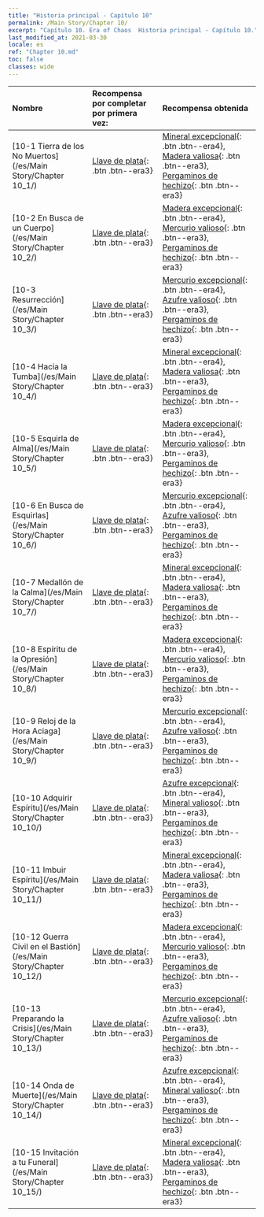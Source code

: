 ```yaml
---
title: "Historia principal - Capítulo 10"
permalink: /Main Story/Chapter 10/
excerpt: "Capítulo 10. Era of Chaos  Historia principal - Capítulo 10."
last_modified_at: 2021-03-30
locale: es
ref: "Chapter 10.md"
toc: false
classes: wide
---
```


  | Nombre |  Recompensa por completar por primera vez: | Recompensa obtenida |
  |:------------|:------------|:------------| 
  | [10-1 Tierra de los No Muertos](/es/Main Story/Chapter 10_1/) | [Llave de plata](/es/Items/con_693/){: .btn .btn--era3} | [Mineral excepcional](/es/Items/mat_33/){: .btn .btn--era4}, [Madera valiosa](/es/Items/mat_27/){: .btn .btn--era3}, [Pergaminos de hechizo](/es/Items/con_694/){: .btn .btn--era3} |
  | [10-2 En Busca de un Cuerpo](/es/Main Story/Chapter 10_2/) | [Llave de plata](/es/Items/con_693/){: .btn .btn--era3} | [Madera excepcional](/es/Items/mat_34/){: .btn .btn--era4}, [Mercurio valioso](/es/Items/mat_28/){: .btn .btn--era3}, [Pergaminos de hechizo](/es/Items/con_694/){: .btn .btn--era3} |
  | [10-3 Resurrección](/es/Main Story/Chapter 10_3/) | [Llave de plata](/es/Items/con_693/){: .btn .btn--era3} | [Mercurio excepcional](/es/Items/mat_35/){: .btn .btn--era4}, [Azufre valioso](/es/Items/mat_29/){: .btn .btn--era3}, [Pergaminos de hechizo](/es/Items/con_694/){: .btn .btn--era3} |
  | [10-4 Hacia la Tumba](/es/Main Story/Chapter 10_4/) | [Llave de plata](/es/Items/con_693/){: .btn .btn--era3} | [Mineral excepcional](/es/Items/mat_33/){: .btn .btn--era4}, [Madera valiosa](/es/Items/mat_27/){: .btn .btn--era3}, [Pergaminos de hechizo](/es/Items/con_694/){: .btn .btn--era3} |
  | [10-5 Esquirla de Alma](/es/Main Story/Chapter 10_5/) | [Llave de plata](/es/Items/con_693/){: .btn .btn--era3} | [Madera excepcional](/es/Items/mat_34/){: .btn .btn--era4}, [Mercurio valioso](/es/Items/mat_28/){: .btn .btn--era3}, [Pergaminos de hechizo](/es/Items/con_694/){: .btn .btn--era3} |
  | [10-6 En Busca de Esquirlas](/es/Main Story/Chapter 10_6/) | [Llave de plata](/es/Items/con_693/){: .btn .btn--era3} | [Mercurio excepcional](/es/Items/mat_35/){: .btn .btn--era4}, [Azufre valioso](/es/Items/mat_29/){: .btn .btn--era3}, [Pergaminos de hechizo](/es/Items/con_694/){: .btn .btn--era3} |
  | [10-7 Medallón de la Calma](/es/Main Story/Chapter 10_7/) | [Llave de plata](/es/Items/con_693/){: .btn .btn--era3} | [Mineral excepcional](/es/Items/mat_33/){: .btn .btn--era4}, [Madera valiosa](/es/Items/mat_27/){: .btn .btn--era3}, [Pergaminos de hechizo](/es/Items/con_694/){: .btn .btn--era3} |
  | [10-8 Espíritu de la Opresión](/es/Main Story/Chapter 10_8/) | [Llave de plata](/es/Items/con_693/){: .btn .btn--era3} | [Madera excepcional](/es/Items/mat_34/){: .btn .btn--era4}, [Mercurio valioso](/es/Items/mat_28/){: .btn .btn--era3}, [Pergaminos de hechizo](/es/Items/con_694/){: .btn .btn--era3} |
  | [10-9 Reloj de la Hora Aciaga](/es/Main Story/Chapter 10_9/) | [Llave de plata](/es/Items/con_693/){: .btn .btn--era3} | [Mercurio excepcional](/es/Items/mat_35/){: .btn .btn--era4}, [Azufre valioso](/es/Items/mat_29/){: .btn .btn--era3}, [Pergaminos de hechizo](/es/Items/con_694/){: .btn .btn--era3} |
  | [10-10 Adquirir Espíritu](/es/Main Story/Chapter 10_10/) | [Llave de plata](/es/Items/con_693/){: .btn .btn--era3} | [Azufre excepcional](/es/Items/mat_36/){: .btn .btn--era4}, [Mineral valioso](/es/Items/mat_26/){: .btn .btn--era3}, [Pergaminos de hechizo](/es/Items/con_694/){: .btn .btn--era3} |
  | [10-11 Imbuir Espíritu](/es/Main Story/Chapter 10_11/) | [Llave de plata](/es/Items/con_693/){: .btn .btn--era3} | [Mineral excepcional](/es/Items/mat_33/){: .btn .btn--era4}, [Madera valiosa](/es/Items/mat_27/){: .btn .btn--era3}, [Pergaminos de hechizo](/es/Items/con_694/){: .btn .btn--era3} |
  | [10-12 Guerra Civil en el Bastión](/es/Main Story/Chapter 10_12/) | [Llave de plata](/es/Items/con_693/){: .btn .btn--era3} | [Madera excepcional](/es/Items/mat_34/){: .btn .btn--era4}, [Mercurio valioso](/es/Items/mat_28/){: .btn .btn--era3}, [Pergaminos de hechizo](/es/Items/con_694/){: .btn .btn--era3} |
  | [10-13 Preparando la Crisis](/es/Main Story/Chapter 10_13/) | [Llave de plata](/es/Items/con_693/){: .btn .btn--era3} | [Mercurio excepcional](/es/Items/mat_35/){: .btn .btn--era4}, [Azufre valioso](/es/Items/mat_29/){: .btn .btn--era3}, [Pergaminos de hechizo](/es/Items/con_694/){: .btn .btn--era3} |
  | [10-14 Onda de Muerte](/es/Main Story/Chapter 10_14/) | [Llave de plata](/es/Items/con_693/){: .btn .btn--era3} | [Azufre excepcional](/es/Items/mat_36/){: .btn .btn--era4}, [Mineral valioso](/es/Items/mat_26/){: .btn .btn--era3}, [Pergaminos de hechizo](/es/Items/con_694/){: .btn .btn--era3} |
  | [10-15 Invitación a tu Funeral](/es/Main Story/Chapter 10_15/) | [Llave de plata](/es/Items/con_693/){: .btn .btn--era3} | [Mineral excepcional](/es/Items/mat_33/){: .btn .btn--era4}, [Madera valiosa](/es/Items/mat_27/){: .btn .btn--era3}, [Pergaminos de hechizo](/es/Items/con_694/){: .btn .btn--era3} |
